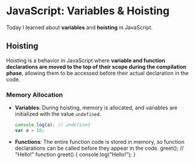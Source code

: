 # JavaScript: Variables & Hoisting

Today I learned about **variables** and **hoisting** in JavaScript.

## Hoisting

Hoisting is a behavior in JavaScript where **variable and function declarations are moved to the top of their scope during the compilation phase**, allowing them to be accessed before their actual declaration in the code.

### Memory Allocation

- **Variables**: During hoisting, memory is allocated, and variables are initialized with the value `undefined`.  
  ```javascript
  console.log(a); // undefined
  var a = 10;
- **Functions**: The entire function code is stored in memory, so function declarations can be called before they appear in the code.
        greet(); // "Hello!"
        function greet() {
            console.log("Hello!");
        }